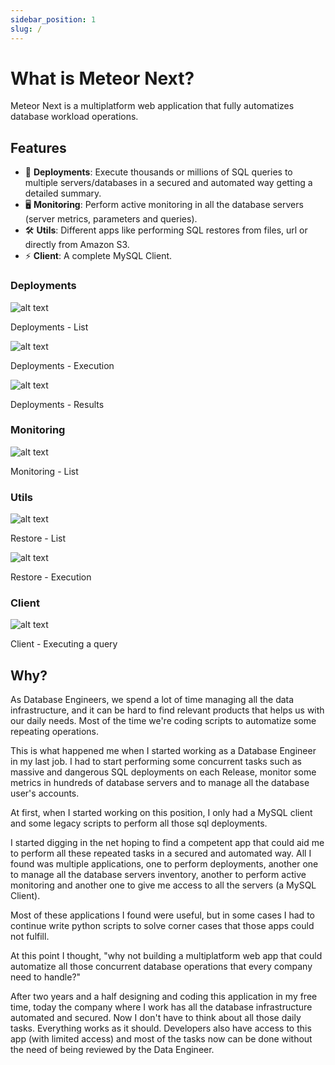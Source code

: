 ```yaml
---
sidebar_position: 1
slug: /
---
```


# What is Meteor Next?

Meteor Next is a multiplatform web application that fully automatizes database workload operations.

## Features

- 🚀 **Deployments**: Execute thousands or millions of SQL queries to multiple servers/databases in a secured and automated way getting a detailed summary.
- 🖥️ **Monitoring**: Perform active monitoring in all the database servers (server metrics, parameters and queries).
- 🛠️ **Utils**: Different apps like performing SQL restores from files, url or directly from Amazon S3.
- ⚡ **Client**: A complete MySQL Client.

### Deployments

![alt text](../../assets/deployments/deployments.png "Deployments - List")

<p style={{textAlign:"center", marginTop:"-10px"}}>Deployments - List</p>

![alt text](../../assets/deployments/execution.png "Deployments - Execution")

<p style={{textAlign:"center", marginTop:"-10px"}}>Deployments - Execution</p>

![alt text](../../assets/deployments/results.png "Deployments - Results")

<p style={{textAlign:"center", marginTop:"-10px"}}>Deployments - Results</p>

### Monitoring

![alt text](../../assets/monitoring/monitoring.png "Monitoring")

<p style={{textAlign:"center", marginTop:"-10px"}}>Monitoring - List</p>

### Utils

![alt text](../../assets/restore1.png "Restore - List")

<p style={{textAlign:"center", marginTop:"-10px"}}>Restore - List</p>

![alt text](../../assets/restore2.png "Restore - Execution")

<p style={{textAlign:"center", marginTop:"-10px"}}>Restore - Execution</p>

### Client

![alt text](../../assets/client.png "Client")

<p style={{textAlign:"center", marginTop:"-10px"}}>Client - Executing a query</p>

## Why?

As Database Engineers, we spend a lot of time managing all the data infrastructure, and it can be hard to find relevant products that helps us with our daily needs. Most of the time we're coding scripts to automatize some repeating operations.

This is what happened me when I started working as a Database Engineer in my last job. I had to start performing some concurrent tasks such as massive and dangerous SQL deployments on each Release, monitor some metrics in hundreds of database servers and to manage all the database user's accounts.

At first, when I started working on this position, I only had a MySQL client and some legacy scripts to perform all those sql deployments.

I started digging in the net hoping to find a competent app that could aid me to perform all these repeated tasks in a secured and automated way. All I found was multiple applications, one to perform deployments, another one to manage all the database servers inventory, another to perform active monitoring and another one to give me access to all the servers (a MySQL Client).

Most of these applications I found were useful, but in some cases I had to continue write python scripts to solve corner cases that those apps could not fulfill.

At this point I thought, "why not building a multiplatform web app that could automatize all those concurrent database operations that every company need to handle?"

After two years and a half designing and coding this application in my free time, today the company where I work has all the database infrastructure automated and secured. Now I don't have to think about all those daily tasks. Everything works as it should. Developers also have access to this app (with limited access) and most of the tasks now can be done without the need of being reviewed by the Data Engineer.
